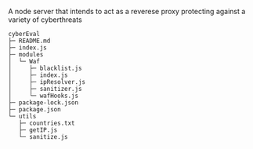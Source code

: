 A node server that intends to act as a reverese proxy protecting against a variety of cyberthreats

```
cyberEval
├─ README.md
├─ index.js
├─ modules
│  └─ Waf
│     ├─ blacklist.js
│     ├─ index.js
│     ├─ ipResolver.js
│     ├─ sanitizer.js
│     └─ wafHooks.js
├─ package-lock.json
├─ package.json
└─ utils
   ├─ countries.txt
   ├─ getIP.js
   └─ sanitize.js

```